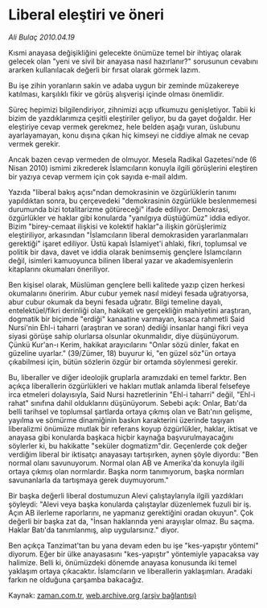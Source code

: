 # Liberal eleştiri ve öneri

*Ali Bulaç 2010.04.19*

<tr><td class="metin" colspan="2" style="padding-top: 20px; padding-left: 5px; ">Kısmi anayasa değişikliğini gelecekte önümüze temel bir ihtiyaç olarak gelecek olan "yeni ve sivil bir anayasa nasıl hazırlanır?" sorusunun cevabını ararken kullanılacak değerli bir fırsat olarak görmek lazım.</td></tr><tr><td class="metin" colspan="2" style="padding-top: 20px; padding-left: 5px; "><p>Bu işe zihin yoranların sakin ve adaba uygun bir zeminde müzakereye katılması, karşılıklı fikir ve görüş alışverişi içinde olması önemlidir.
<p>Süreç hepimizi bilgilendiriyor, zihnimizi açıp ufkumuzu genişletiyor. Tabii ki bizim de yazdıklarımıza çeşitli eleştiriler geliyor, bu da gayet doğaldır. Her eleştiriye cevap vermek gerekmez, hele belden aşağı vuran, üslubunu ayarlayamayan, konu dışına çıkan hiç kimseyi ne ciddiye almak ne cevap vermek gerekir.
<p>Ancak bazen cevap vermeden de olmuyor. Mesela Radikal Gazetesi'nde (6 Nisan 2010) ismimi zikrederek İslamcıların konuyla ilgili görüşlerini eleştiren bir yazıya cevap vermem için çok sayıda e-mail aldım. 
<p> Yazıda "liberal bakış açısı"ndan demokrasinin ve özgürlüklerin tanımı yapıldıktan sonra, bu çerçevedeki "demokrasinin özgürlükle beslenmemesi durumunda bizi totalitarizme götüreceği" ifade ediliyor. Demokrasi, özgürlükler ve haklar gibi konularda "yanılgıya düştüğümüz" iddia ediyor. Bizim "birey-cemaat ilişkisi ve kolektif haklar"a ilişkin görüşlerimiz eleştiriliyor, arkasından "İslamcıların liberal demokrasiden yararlanmaları gerektiği" işaret ediliyor. Üstü kapalı İslamiyet'i ahlaki, fikri, toplumsal ve politik bir dava, davet ve iddia olarak benimsemiş gençlere İslamcıların değil, isimleri kamuoyunca bilinen liberal yazar ve akademisyenlerin kitaplarını okumaları öneriliyor.
<p>Ben kişisel olarak, Müslüman gençlere belli kalitede yazıp çizen herkesi okumalarını öneririm. Abur cubur yemek nasıl mideyi fesada uğratıyorsa, abur cubur okumak da beyni fesada uğratır. Bilgi temeline dayalı, entelektüel/fikri derinliği olan, hakikati ve gerçekliğin mahiyetini araştıran, dogmatik bir biçimde "erdiği" kanaatine varmayan, kısaca rahmetli Said Nursi'nin Ehl-i taharri (araştıran ve soran) dediği insanlar hangi fikri veya siyasi görüşe sahip olurlarsa olsunlar okunmalıdır, diye düşünüyorum. Çünkü Kur'an-ı Kerim, hakikat arayıcılarını "Onlar sözü dinler, fakat en güzeline uyarlar." (39/Zümer, 18) buyurur ki, "en güzel söz"ün ortaya çıkabilmesi için, bütün sözlerin özgür bir ortamda söylenmesi gerekir.
<p>Bu, liberaller ve diğer ideolojik gruplarla aramızdaki en temel farktır. Ben açıkça liberallerin özgürlükleri ve hakları mutlak anlamda liberal felsefeye irca etmeleri dolayısıyla, Said Nursi hazretlerinin "Ehl-i taharri" değil, "Ehl-i rahat" sınıfına dahil olduklarını düşünüyorum. Sebebi açık: Onlar, Batı'da belli tarihsel ve toplumsal şartlarda ortaya çıkmış olan ve Batı'nın gelişme, yayılma ve sömürme dinamiğinin baskın karakterini üzerinde taşıyan liberalizmi önümüze mutlak bir referans koyup özgürlükler, haklar, iktisat ve anayasa gibi konularda başkaca hiçbir kaynağa başvurulmayacağını söylerler ki, bu hakikatte "seküler dogmatizm"dir. Geçenlerde çok değer verdiğim liberal bir iktisatçı anayasayı tartışırken, aynen şöyle diyordu: "Ben normal olanı savunuyorum. Normal olan AB ve Amerika'da konuyla ilgili ortaya çıkmış olan normlardır. Başka norm tanımıyorum, başka normları savunanlarla da tartışmaya gerek duymuyorum."
<p>Bir başka değerli liberal dostumuzun Alevi çalıştaylarıyla ilgili yazdıkları şöyleydi: "Alevi veya başka konularda çalıştaylar düzenlemek fuzuli bir iş. Açın AB ilerleme raporlarını, ne yapmanız gerektiğini oradan okuyun". Çok değerli bir başka zat da, "İnsan haklarında yeni arayışlar olmaz. Bu saçma. Haklar Batı'da tanımlanmış, alıp uygularsınız." diyor.
<p>Ben açıkça Tanzimat'tan bu yana devam eden bu işe "kes-yapıştır yöntemi" diyorum. Eğer bir ülke anayasasını "kes-yapıştır" yöntemiyle yapacaksa vay halimize. Belli ki, önümüzdeki dönemde anayasa konusunda iki temel yaklaşım ortaya çıkacaktır. İslamcıların ve liberallerin yaklaşımları. Aradaki farkın ne olduğuna çarşamba bakacağız.<br/></p></p></p></p></p></p></p></p></td></tr>

Kaynak: [zaman.com.tr](http://zaman.com.tr/yazar.do?yazino=974658), [web.archive.org (arşiv bağlantısı)](http://web.archive.org/web/20100420095512/http://www.zaman.com.tr:80/yazar.do?yazino=974658)
